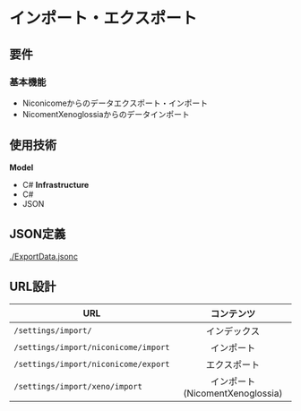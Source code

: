 # インポート・エクスポート

## 要件
### 基本機能
- Niconicomeからのデータエクスポート・インポート
- NicomentXenoglossiaからのデータインポート

## 使用技術
**Model**  
- C#
**Infrastructure**
- C#
- JSON

## JSON定義
[./ExportData.jsonc](./ExportData.jsonc)

## URL設計
URL | コンテンツ
-- | :--:
``/settings/import/`` | インデックス
``/settings/import/niconicome/import`` | インポート
``/settings/import/niconicome/export`` | エクスポート
``/settings/import/xeno/import`` | インポート(NicomentXenoglossia)